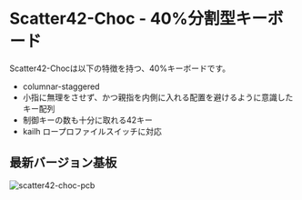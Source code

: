 # Scatter42-Choc - 40%分割型キーボード
Scatter42-Chocは以下の特徴を持つ、40%キーボードです。

- columnar-staggered
- 小指に無理をさせず、かつ親指を内側に入れる配置を避けるように意識したキー配列
- 制御キーの数も十分に取れる42キー
- kailh ロープロファイルスイッチに対応

## 最新バージョン基板
![scatter42-choc-pcb](https://user-images.githubusercontent.com/15024038/97658697-52c2da80-1ab0-11eb-9f08-d445dd3a2fab.png)